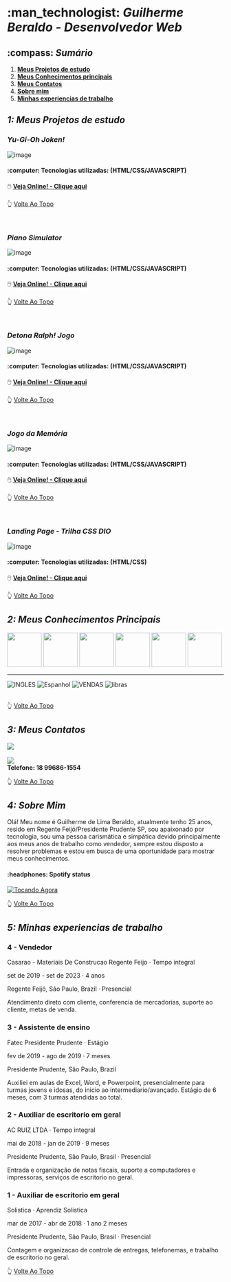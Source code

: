 <h1>:man_technologist: <i> Guilherme Beraldo - Desenvolvedor Web</i></h1>
<h2>:compass: <i> Sumário</i></h2>

1.  **[Meus Projetos de estudo](#1-meus-projetos-de-estudo)**
2.  **[Meus Conhecimentos principais](#2-meus-conhecimentos-principais)**
3.  **[Meus Contatos](#3-meus-contatos)**
4.  **[Sobre mim](#4-sobre-mim)**
5.  **[Minhas experiencias de trabalho](#5-minhas-experiencias-de-trabalho)**


<h2><i>1: Meus Projetos de estudo</i></h2>
<h3><i>Yu-Gi-Oh Joken!</i></h3>

![image](https://github.com/Guilherme-Beraldo/teste-port/assets/119258473/55587277-94c3-4d4e-9c13-2601ee256cb5)
<h4>:computer: Tecnologias utilizadas: (HTML/CSS/JAVASCRIPT)</h4>

:computer_mouse: **[Veja Online! - Clique aqui](https://guilherme-beraldo.github.io/yu-gi-oh-joken/)**
<br> <br>
:point_up_2: [Volte Ao Topo](#man_technologist--guilherme-beraldo---desenvolvedor-web)

<br>

<h3><i>Piano Simulator</i></h3>

![image](https://github.com/Guilherme-Beraldo/teste-port/assets/119258473/942d00b8-08dc-4b42-9dd1-f8334eabe73f)
<h4>:computer: Tecnologias utilizadas: (HTML/CSS/JAVASCRIPT)</h4>

:computer_mouse: **[Veja Online! - Clique aqui](https://guilherme-beraldo.github.io/PianoSimulator/)**
<br> <br>
:point_up_2: [Volte Ao Topo](#man_technologist--guilherme-beraldo---desenvolvedor-web)

<br>

<h3><i>Detona Ralph! Jogo</i></h3>

![image](https://github.com/Guilherme-Beraldo/teste-port/assets/119258473/c6047d81-e70e-41e6-a983-a2acfa33d71d)
<h4>:computer: Tecnologias utilizadas: (HTML/CSS/JAVASCRIPT)</h4>

:computer_mouse: **[Veja Online! - Clique aqui](https://guilherme-beraldo.github.io/detonaRalph/)**
<br> <br>
:point_up_2: [Volte Ao Topo](#man_technologist--guilherme-beraldo---desenvolvedor-web)

<br>

<h3><i>Jogo da Memória</i></h3>

![image](https://github.com/Guilherme-Beraldo/teste-port/assets/119258473/b5cbae5c-127f-40ea-93ff-1685a97f25ef)
<h4>:computer: Tecnologias utilizadas: (HTML/CSS/JAVASCRIPT)</h4>

:computer_mouse: **[Veja Online! - Clique aqui](https://guilherme-beraldo.github.io/jogoDaMemoria/)**
<br> <br>
:point_up_2: [Volte Ao Topo](#man_technologist--guilherme-de-lima-beraldo---desenvolvedor-web)

<br>

<h3><i>Landing Page - Trilha CSS DIO</i></h3>

![image](https://github.com/Guilherme-Beraldo/teste-port/assets/119258473/32ea0561-660e-4e12-ae83-b4bd35562bb9)
<h4>:computer: Tecnologias utilizadas: (HTML/CSS)</h4>

:computer_mouse: **[Veja Online! - Clique aqui](https://micheleambrosio.github.io/dio-trilha-css-desafio-01/)**
<br> <br>
:point_up_2: [Volte Ao Topo](#man_technologist--guilherme-beraldo---desenvolvedor-web)

<h2><i>2: Meus Conhecimentos Principais</i></h2>

<div flex="flex-box">
<img src="https://cdn.jsdelivr.net/gh/devicons/devicon/icons/html5/html5-plain-wordmark.svg"  height="80px" width="80px"/>
<img src="https://cdn.jsdelivr.net/gh/devicons/devicon/icons/css3/css3-plain-wordmark.svg" height="80px" width="80px"/>
<img src="https://cdn.jsdelivr.net/gh/devicons/devicon/icons/javascript/javascript-plain.svg" height="80px" width="80px"/>
<img src="https://cdn.jsdelivr.net/gh/devicons/devicon/icons/bootstrap/bootstrap-plain-wordmark.svg" height="80px" width="80px"/> 
<img src="https://cdn.jsdelivr.net/gh/devicons/devicon/icons/visualstudio/visualstudio-plain.svg" height="80px" width="80px"/>        
<img src="https://cdn.jsdelivr.net/gh/devicons/devicon/icons/arduino/arduino-original-wordmark.svg" height="80px" width="80px"/> 
</div> 
<hr>
<div flex="flex-box">
<img alt="INGLES" src="https://img.shields.io/badge/INGLES-2088FF"/>
<img alt="Espanhol" src="https://img.shields.io/badge/ESPANHOL-311C87"/>
<img alt="VENDAS" src="https://img.shields.io/badge/VENDAS-E10098"/>
<img alt="libras" src="https://img.shields.io/badge/LIBRAS-ea2845"/>
</div>

<br>

:point_up_2: [Volte Ao Topo](#man_technologist--guilherme-beraldo---desenvolvedor-web)

<h2><i>3: Meus Contatos</i></h2>

<a href="https://www.linkedin.com/in/gui-beraldo/" target="_blank"><img loading="lazy" src="https://img.shields.io/badge/-LinkedIn-%230077B5?style=for-the-badge&logo=linkedin&logoColor=white" target="_blank"></a>   
<br> 
<a href = "mailto:gui_beraldo@hotmail.com"><img loading="lazy" src="https://img.shields.io/badge/Gmail-D14836?style=for-the-badge&logo=gmail&logoColor=white" target="_blank"></a> <br>
**Telefone: 18 99686-1554**


:point_up_2: [Volte Ao Topo](#man_technologist--guilherme-beraldo---desenvolvedor-web)

<h2><i>4: Sobre Mim</i></h2>

<p>Olá! Meu nome é Guilherme de Lima Beraldo, atualmente tenho 25 anos, resido em Regente Feijó/Presidente Prudente SP, sou apaixonado por tecnologia, sou uma pessoa carismática e simpática devido principalmente aos meus anos de trabalho como vendedor, sempre estou disposto a resolver problemas e estou em busca de uma oportunidade para mostrar meus conhecimentos.</p>

<h4>:headphones: Spotify status</h4>
<a href="https://open.spotify.com/intl-pt/track/2LEF1A8DOZ9wRYikWgVlZ8">
  <img src="https://i.scdn.co/image/ab67616d00001e02871d85943145dde548f4ae09" alt="Tocando Agora">
</a>

<br>

:point_up_2: [Volte Ao Topo](#man_technologist--guilherme-beraldo---desenvolvedor-web)

<h2><i>5: Minhas experiencias de trabalho</i></h2>

<h3>4 - Vendedor</h3> 

Casarao - Materiais De Construcao Regente Feijo · Tempo integral

set de 2019 - set de 2023 · 4 anos

Regente Feijó, São Paulo, Brazil · Presencial

Atendimento direto com cliente, conferencia de mercadorias, suporte ao cliente, metas de venda.

<h3>3 - Assistente de ensino</h3>
Fatec Presidente Prudente · Estágio

fev de 2019 - ago de 2019 · 7 meses

Presidente Prudente, São Paulo, Brazil

Auxiliei em aulas de Excel, Word, e Powerpoint, presencialmente para turmas jovens e idosas, do inicio ao intermediario/avançado. Estágio de 6 meses, com 3 turmas atendidas ao total. 

<h3>2 - Auxiliar de escritorio em geral</h3>

AC RUIZ LTDA · Tempo integral

mai de 2018 - jan de 2019 · 9 meses

Presidente Prudente, São Paulo, Brasil · Presencial

Entrada e organização de notas fiscais, suporte a computadores e impressoras, serviços de escritorio no geral.

<h3>1 - Auxiliar de escritorio em geral</h3>

Solistica · Aprendiz Solistica  

mar de 2017 - abr de 2018 · 1 ano 2 meses  

Presidente Prudente, São Paulo, Brasil · Presencial  

Contagem e organizacao de controle de entregas, telefonemas, e trabalho de escritorio no geral. <br>

:point_up_2: [Volte Ao Topo](#man_technologist--guilherme-beraldo---desenvolvedor-web)

